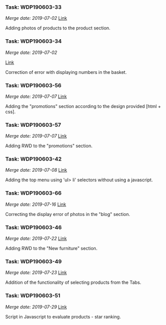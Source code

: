### Task: **WDP190603-33**

_Merge date:_ *2019-07-02*
[Link](https://projects.kodilla.com/browse/WDP190603-33)

Adding photos of products to the product section.

### Task: **WDP190603-34**

_Merge date:_ _2019-07-02_

[Link](https://projects.kodilla.com/browse/WDP190603-34)

Correction of error with displaying numbers in the basket.

### Task: **WDP190603-56**

_Merge date:_ *2019-07-07*
[Link](https://projects.kodilla.com/browse/WDP190603-56)

Adding the "promotions" section according to the design provided [html + css].

### Task: **WDP190603-57**

_Merge date:_ *2019-07-07*
[Link](https://projects.kodilla.com/browse/WDP190603-57)

Adding RWD to the "promotions" section.

### Task: **WDP190603-42**

_Merge date:_ *2019-07-08*
[Link](https://projects.kodilla.com/browse/WDP190603-42)

Adding the top menu using 'ul> li' selectors without using a javascript.

### Task: **WDP190603-66**

_Merge date:_ *2019-07-16*
[Link](https://projects.kodilla.com/browse/WDP190603-66)

Correcting the display error of photos in the "blog" section.

### Task: **WDP190603-46**

_Merge date:_ *2019-07-22*
[Link](https://projects.kodilla.com/browse/WDP190603-46)

Adding RWD to the "New furniture" section.

### Task: **WDP190603-49**

_Merge date:_ *2019-07-23*
[Link](https://projects.kodilla.com/browse/WDP190603-49)

Addition of the functionality of selecting products from the Tabs.

### Task: **WDP190603-51**

_Merge date:_ *2019-07-29*
[Link](https://projects.kodilla.com/browse/WDP190603-51)

Script in Javascript to evaluate products - star ranking.
